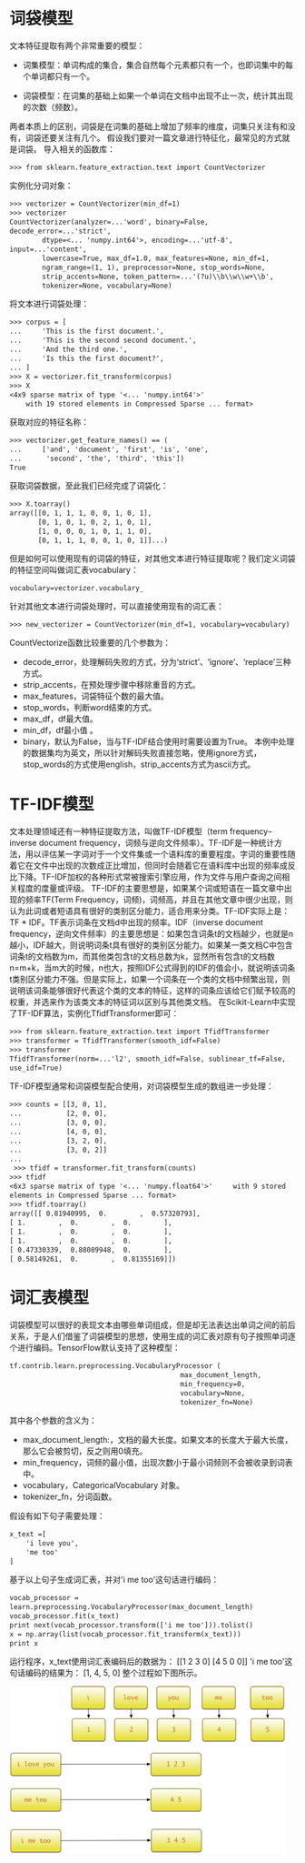 # 词袋模型
文本特征提取有两个非常重要的模型：

- 词集模型：单词构成的集合，集合自然每个元素都只有一个，也即词集中的每个单词都只有一个。

- 词袋模型：在词集的基础上如果一个单词在文档中出现不止一次，统计其出现的次数（频数）。

两者本质上的区别，词袋是在词集的基础上增加了频率的维度，词集只关注有和没有，词袋还要关注有几个。
假设我们要对一篇文章进行特征化，最常见的方式就是词袋。
导入相关的函数库：

    >>> from sklearn.feature_extraction.text import CountVectorizer

实例化分词对象：

    >>> vectorizer = CountVectorizer(min_df=1)
    >>> vectorizer                    
    CountVectorizer(analyzer=...'word', binary=False, decode_error=...'strict',
            dtype=<... 'numpy.int64'>, encoding=...'utf-8', input=...'content',
            lowercase=True, max_df=1.0, max_features=None, min_df=1,
            ngram_range=(1, 1), preprocessor=None, stop_words=None,
            strip_accents=None, token_pattern=...'(?u)\\b\\w\\w+\\b',
            tokenizer=None, vocabulary=None)
            
将文本进行词袋处理：

    >>> corpus = [
    ...     'This is the first document.',
    ...     'This is the second second document.',
    ...     'And the third one.',
    ...     'Is this the first document?',
    ... ]
    >>> X = vectorizer.fit_transform(corpus)
    >>> X                             
    <4x9 sparse matrix of type '<... 'numpy.int64'>'
        with 19 stored elements in Compressed Sparse ... format>
        
获取对应的特征名称：

    >>> vectorizer.get_feature_names() == (
    ...     ['and', 'document', 'first', 'is', 'one',
    ...      'second', 'the', 'third', 'this'])
    True
    
获取词袋数据，至此我们已经完成了词袋化：

    >>> X.toarray()          
    array([[0, 1, 1, 1, 0, 0, 1, 0, 1],
           [0, 1, 0, 1, 0, 2, 1, 0, 1],
           [1, 0, 0, 0, 1, 0, 1, 1, 0],
           [0, 1, 1, 1, 0, 0, 1, 0, 1]]...)

但是如何可以使用现有的词袋的特征，对其他文本进行特征提取呢？我们定义词袋的特征空间叫做词汇表vocabulary：

    vocabulary=vectorizer.vocabulary_
    
针对其他文本进行词袋处理时，可以直接使用现有的词汇表：

    >>> new_vectorizer = CountVectorizer(min_df=1, vocabulary=vocabulary)
    
CountVectorize函数比较重要的几个参数为：

- decode_error，处理解码失败的方式，分为‘strict’、‘ignore’、‘replace’三种方式。
- strip_accents，在预处理步骤中移除重音的方式。
- max_features，词袋特征个数的最大值。
- stop_words，判断word结束的方式。
- max_df，df最大值。
- min_df，df最小值 。
- binary，默认为False，当与TF-IDF结合使用时需要设置为True。
本例中处理的数据集均为英文，所以针对解码失败直接忽略，使用ignore方式，stop_words的方式使用english，strip_accents方式为ascii方式。

# TF-IDF模型
文本处理领域还有一种特征提取方法，叫做TF-IDF模型（term frequency–inverse document frequency，词频与逆向文件频率）。TF-IDF是一种统计方法，用以评估某一字词对于一个文件集或一个语料库的重要程度。字词的重要性随着它在文件中出现的次数成正比增加，但同时会随着它在语料库中出现的频率成反比下降。TF-IDF加权的各种形式常被搜索引擎应用，作为文件与用户查询之间相关程度的度量或评级。
TF-IDF的主要思想是，如果某个词或短语在一篇文章中出现的频率TF(Term Frequency，词频)，词频高，并且在其他文章中很少出现，则认为此词或者短语具有很好的类别区分能力，适合用来分类。TF-IDF实际上是：TF * IDF。TF表示词条在文档d中出现的频率。IDF（inverse document frequency，逆向文件频率）的主要思想是：如果包含词条t的文档越少，也就是n越小，IDF越大，则说明词条t具有很好的类别区分能力。如果某一类文档C中包含词条t的文档数为m，而其他类包含t的文档总数为k，显然所有包含t的文档数n=m+k，当m大的时候，n也大，按照IDF公式得到的IDF的值会小，就说明该词条t类别区分能力不强。但是实际上，如果一个词条在一个类的文档中频繁出现，则说明该词条能够很好代表这个类的文本的特征，这样的词条应该给它们赋予较高的权重，并选来作为该类文本的特征词以区别与其他类文档。
在Scikit-Learn中实现了TF-IDF算法，实例化TfidfTransformer即可：

    >>> from sklearn.feature_extraction.text import TfidfTransformer
    >>> transformer = TfidfTransformer(smooth_idf=False)
    >>> transformer    
    TfidfTransformer(norm=...'l2', smooth_idf=False, sublinear_tf=False, use_idf=True)
TF-IDF模型通常和词袋模型配合使用，对词袋模型生成的数组进一步处理：

    >>> counts = [[3, 0, 1],
    ...           [2, 0, 0],
    ...           [3, 0, 0],
    ...           [4, 0, 0],
    ...           [3, 2, 0],
    ...           [3, 0, 2]]
    ...
     >>> tfidf = transformer.fit_transform(counts)
    >>> tfidf                         
    <6x3 sparse matrix of type '<... 'numpy.float64'>'     with 9 stored elements in Compressed Sparse ... format> 
    >>> tfidf.toarray()                         
    array([[ 0.81940995,  0.        ,  0.57320793],       
    [ 1.        ,  0.        ,  0.        ],      
    [ 1.        ,  0.        ,  0.        ],  
    [ 1.        ,  0.        ,  0.        ],       
    [ 0.47330339,  0.88089948,  0.        ],       
    [ 0.58149261,  0.        ,  0.81355169]])

# 词汇表模型
词袋模型可以很好的表现文本由哪些单词组成，但是却无法表达出单词之间的前后关系，于是人们借鉴了词袋模型的思想，使用生成的词汇表对原有句子按照单词逐个进行编码。TensorFlow默认支持了这种模型：

    tf.contrib.learn.preprocessing.VocabularyProcessor (
                                              max_document_length,    
                                              min_frequency=0,
                                              vocabulary=None,
                                              tokenizer_fn=None)
其中各个参数的含义为：

- max_document_length:，文档的最大长度。如果文本的长度大于最大长度，那么它会被剪切，反之则用0填充。
- min_frequency，词频的最小值，出现次数小于最小词频则不会被收录到词表中。
- vocabulary，CategoricalVocabulary 对象。
- tokenizer_fn，分词函数。

假设有如下句子需要处理：

    x_text =[
        'i love you',
        'me too'
    ]

基于以上句子生成词汇表，并对'i me too'这句话进行编码：

    vocab_processor = learn.preprocessing.VocabularyProcessor(max_document_length)
    vocab_processor.fit(x_text)
    print next(vocab_processor.transform(['i me too'])).tolist()
    x = np.array(list(vocab_processor.fit_transform(x_text)))
    print x
    
运行程序，x_text使用词汇表编码后的数据为：
 [[1 2 3 0]
 [4 5 0 0]]
'i me too'这句话编码的结果为：
[1, 4, 5, 0]
整个过程如下图所示。

![image](picture/词袋模型和TFIDF模型-图1.png)
